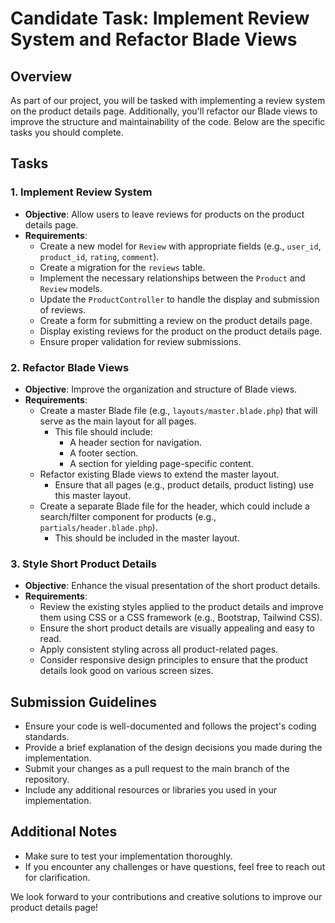 # Candidate Task: Implement Review System and Refactor Blade Views

## Overview

As part of our project, you will be tasked with implementing a review system on the product details page. Additionally, you'll refactor our Blade views to improve the structure and maintainability of the code. Below are the specific tasks you should complete.

## Tasks

### 1. Implement Review System

-   **Objective**: Allow users to leave reviews for products on the product details page.
-   **Requirements**:
    -   Create a new model for `Review` with appropriate fields (e.g., `user_id`, `product_id`, `rating`, `comment`).
    -   Create a migration for the `reviews` table.
    -   Implement the necessary relationships between the `Product` and `Review` models.
    -   Update the `ProductController` to handle the display and submission of reviews.
    -   Create a form for submitting a review on the product details page.
    -   Display existing reviews for the product on the product details page.
    -   Ensure proper validation for review submissions.

### 2. Refactor Blade Views

-   **Objective**: Improve the organization and structure of Blade views.
-   **Requirements**:
    -   Create a master Blade file (e.g., `layouts/master.blade.php`) that will serve as the main layout for all pages.
        -   This file should include:
            -   A header section for navigation.
            -   A footer section.
            -   A section for yielding page-specific content.
    -   Refactor existing Blade views to extend the master layout.
        -   Ensure that all pages (e.g., product details, product listing) use this master layout.
    -   Create a separate Blade file for the header, which could include a search/filter component for products (e.g., `partials/header.blade.php`).
        -   This should be included in the master layout.

### 3. Style Short Product Details

-   **Objective**: Enhance the visual presentation of the short product details.
-   **Requirements**:
    -   Review the existing styles applied to the product details and improve them using CSS or a CSS framework (e.g., Bootstrap, Tailwind CSS).
    -   Ensure the short product details are visually appealing and easy to read.
    -   Apply consistent styling across all product-related pages.
    -   Consider responsive design principles to ensure that the product details look good on various screen sizes.

## Submission Guidelines

-   Ensure your code is well-documented and follows the project's coding standards.
-   Provide a brief explanation of the design decisions you made during the implementation.
-   Submit your changes as a pull request to the main branch of the repository.
-   Include any additional resources or libraries you used in your implementation.

## Additional Notes

-   Make sure to test your implementation thoroughly.
-   If you encounter any challenges or have questions, feel free to reach out for clarification.

We look forward to your contributions and creative solutions to improve our product details page!
